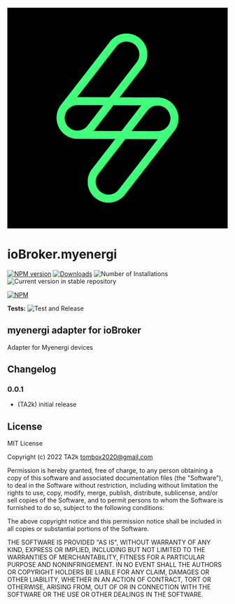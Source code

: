 ![Logo](admin/myenergi.png)

# ioBroker.myenergi

[![NPM version](https://img.shields.io/npm/v/iobroker.myenergi.svg)](https://www.npmjs.com/package/iobroker.myenergi)
[![Downloads](https://img.shields.io/npm/dm/iobroker.myenergi.svg)](https://www.npmjs.com/package/iobroker.myenergi)
![Number of Installations](https://iobroker.live/badges/myenergi-installed.svg)
![Current version in stable repository](https://iobroker.live/badges/myenergi-stable.svg)

[![NPM](https://nodei.co/npm/iobroker.myenergi.png?downloads=true)](https://nodei.co/npm/iobroker.myenergi/)

**Tests:** ![Test and Release](https://github.com/iobroker-community-adapters/ioBroker.myenergi/workflows/Test%20and%20Release/badge.svg)

## myenergi adapter for ioBroker

Adapter for Myenergi devices

## Changelog

### 0.0.1

- (TA2k) initial release

## License

MIT License

Copyright (c) 2022 TA2k <tombox2020@gmail.com>

Permission is hereby granted, free of charge, to any person obtaining a copy
of this software and associated documentation files (the "Software"), to deal
in the Software without restriction, including without limitation the rights
to use, copy, modify, merge, publish, distribute, sublicense, and/or sell
copies of the Software, and to permit persons to whom the Software is
furnished to do so, subject to the following conditions:

The above copyright notice and this permission notice shall be included in all
copies or substantial portions of the Software.

THE SOFTWARE IS PROVIDED "AS IS", WITHOUT WARRANTY OF ANY KIND, EXPRESS OR
IMPLIED, INCLUDING BUT NOT LIMITED TO THE WARRANTIES OF MERCHANTABILITY,
FITNESS FOR A PARTICULAR PURPOSE AND NONINFRINGEMENT. IN NO EVENT SHALL THE
AUTHORS OR COPYRIGHT HOLDERS BE LIABLE FOR ANY CLAIM, DAMAGES OR OTHER
LIABILITY, WHETHER IN AN ACTION OF CONTRACT, TORT OR OTHERWISE, ARISING FROM,
OUT OF OR IN CONNECTION WITH THE SOFTWARE OR THE USE OR OTHER DEALINGS IN THE
SOFTWARE.
